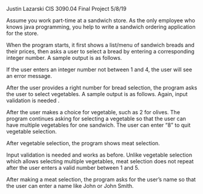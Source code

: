 Justin Lazarski
CIS 3090.04
Final Project
5/8/19

Assume you work part-time at a sandwich store. As the only employee who knows java programming, you help to write a sandwich ordering application for the store. 

When the program starts, it first shows a list/menu of sandwich breads and their prices, then asks a user to select a bread by entering a corresponding integer number. A sample output is as follows. 

If the user enters an integer number not between 1 and 4, the user will see an error message.

After the user provides a right number for bread selection, the program asks the user to select vegetables. A sample output is as follows. Again, input validation is needed .

After the user makes a choice for vegetable, such as 2 for olives. The program continues asking for selecting a vegetable so that the user can have multiple vegetables for one sandwich. The user can enter “8” to quit vegetable selection.

After vegetable selection, the program shows meat selection.

Input validation is needed and works as before. Unlike vegetable selection which allows selecting multiple vegetables, meat selection does not repeat after the user enters a valid number between 1 and 5. 

After making a meat selection, the program asks for the user’s name so that the user can enter a name like John or John Smith.


